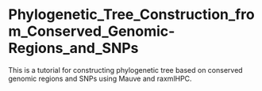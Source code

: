 # Phylogenetic_Tree_Construction_from_Conserved_Genomic-Regions_and_SNPs
This is a tutorial for constructing phylogenetic tree based on conserved genomic regions and SNPs using  Mauve and raxmlHPC.
